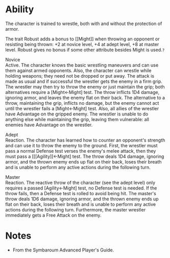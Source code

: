 # Ability
The character is trained to wrestle, both with and without the protection of armor.

The trait Robust adds a bonus to [[Might]] when throwing an opponent or resisting being thrown: +2 at novice level, +4 at adept level, +8 at master level. Robust gives no bonus if some other attribute besides Might is used.`?`

Novice<br>Active. The character knows the basic wrestling maneuvers and can use them against armed opponents. Also, the character can wrestle while holding weapons; they need not be dropped or put away. The attack is made as usual and if successful the wrestler gets the enemy in a firm grip. The wrestler may then try to throw the enemy or just maintain the grip; both alternatives require a \[Might←Might\] test. The throw inflicts 1D4 damage, ignoring armor, and leaves the enemy flat on their back. The alternative to a throw, maintaining the grip, inflicts no damage, but the enemy cannot act until the wrestler fails a \[Might←Might\] test. Also, all allies of the wrestler have Advantage on the gripped enemy. The wrestler is unable to do anything else while maintaining the grip, leaving them vulnerable: all enemies have Advantage on the wrestler.

Adept<br>Reaction. The character has learned how to counter an opponent's strength and can use it to throw the enemy to the ground. First, the wrestler must pass a normal Defense test verses the enemy's melee attack, then they must pass a \[[[Agility]]←Might\] test. The throw deals 1D4 damage, ignoring armor, and the thrown enemy ends up flat on their back, loses their breath and is unable to perform any active actions during the following turn.

Master<br>Reaction. The reactive throw of the character (see the adept level) only requires a passed \[Agility←Might\] test, no Defense test is needed. If the throw fails, then a Defense test is rolled to avoid being hit. The master's throw deals 1D6 damage, ignoring armor, and the thrown enemy ends up flat on their back, loses their breath and is unable to perform any active actions during the following turn. Furthermore, the master wrestler immediately gets a Free Attack on the enemy.
# Notes
* From the Symbaroum Advanced Player's Guide.